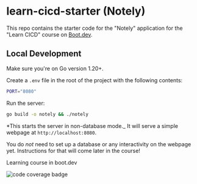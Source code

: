 # learn-cicd-starter (Notely)

This repo contains the starter code for the "Notely" application for the "Learn CICD" course on [Boot.dev](https://boot.dev).

## Local Development

Make sure you're on Go version 1.20+.

Create a `.env` file in the root of the project with the following contents:

```bash
PORT="8080"
```

Run the server:

```bash
go build -o notely && ./notely
```

\*This starts the server in non-database mode.\_ It will serve a simple webpage at `http://localhost:8080`.

You do _not_ need to set up a database or any interactivity on the webpage yet. Instructions for that will come later in the course!

Learning course in boot.dev

![code coverage badge](https://github.com/uthpalax/learn-cicd-starter/actions/workflows/ci.yml/badge.svg)
